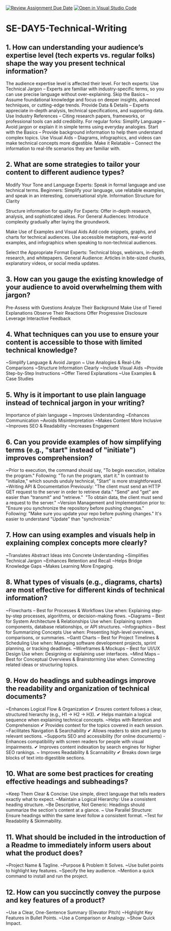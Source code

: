 [![Review Assignment Due Date](https://classroom.github.com/assets/deadline-readme-button-22041afd0340ce965d47ae6ef1cefeee28c7c493a6346c4f15d667ab976d596c.svg)](https://classroom.github.com/a/zsAR-pyY)
[![Open in Visual Studio Code](https://classroom.github.com/assets/open-in-vscode-2e0aaae1b6195c2367325f4f02e2d04e9abb55f0b24a779b69b11b9e10269abc.svg)](https://classroom.github.com/online_ide?assignment_repo_id=18688905&assignment_repo_type=AssignmentRepo)
# SE-DAY5-Technical-Writing
## 1. How can understanding your audience’s expertise level (tech experts vs. regular folks) shape the way you present technical information?
The audience expertise level is affected their level. For tech experts:
Use Technical Jargon – Experts are familiar with industry-specific terms, so you can use precise language without over-explaining.
Skip the Basics – Assume foundational knowledge and focus on deeper insights, advanced techniques, or cutting-edge trends.
Provide Data & Details – Experts appreciate in-depth analysis, technical specifications, and supporting data.
Use Industry References – Citing research papers, frameworks, or professional tools can add credibility.
For regular forks:
Simplify Language – Avoid jargon or explain it in simple terms using everyday analogies.
Start with the Basics – Provide background information to help them understand complex topics.
Use Visual Aids – Diagrams, infographics, and videos can make technical concepts more digestible.
Make it Relatable – Connect the information to real-life scenarios they are familiar with.

## 2. What are some strategies to tailor your content to different audience types?
Modify Your Tone and Language
Experts: Speak in formal language and use technical terms.
Beginners: Simplify your language, use relatable examples, and speak in an interesting, conversational style.
Information Structure for Clarity

Structure information for quality
For Experts: Offer in-depth research, analysis, and sophisticated ideas.
For General Audiences: Introduce complexity gradually after laying the groundwork.

Make Use of Examples and Visual Aids
Add code snippets, graphs, and charts for technical audiences.
Use accessible metaphors, real-world examples, and infographics when speaking to non-technical audiences.

Select the Appropriate Format
Experts: Technical blogs, webinars, in-depth research, and whitepapers.
General Audience: Articles in bite-sized chunks, explanatory videos, or social media updates.

## 3. How can you gauge the existing knowledge of your audience to avoid overwhelming them with jargon?
Pre-Assess with Questions
Analyze Their Background
Make Use of Tiered Explanations
Observe Their Reactions
Offer Progressive Disclosure
Leverage Interactive Feedback

## 4. What techniques can you use to ensure your content is accessible to those with limited technical knowledge?
~Simplify Language & Avoid Jargon
~ Use Analogies & Real-Life Comparisons
~Structure Information Clearly
~Include Visual Aids
~Provide Step-by-Step Instructions
~Offer Tiered Explanations
~Use Examples & Case Studies

## 5. Why is it important to use plain language instead of technical jargon in your writing?
Importance of plain language
~ Improves Understanding
~Enhances Communication
~Avoids Misinterpretation
~Makes Content More Inclusive
~Improves SEO & Readability
~Increases Engagement

## 6. Can you provide examples of how simplifying terms (e.g., "start" instead of "initiate") improves comprehension?
~Prior to execution, the command should say, "To begin execution, initialize the program."
Following: "To run the program, start it."
In contrast to "initialize," which sounds unduly technical, "Start" is more straightforward.
~Writing API & Documentation
Previously: "The client must send an HTTP GET request to the server in order to retrieve data."
"Send" and "get" are easier than "transmit" and "retrieve."  "To obtain data, the client must send a request to the server."
~Version Management and Implementation
prior to: "Ensure you synchronize the repository before pushing changes."
Following: "Make sure you update your repo before pushing changes."
It's easier to understand "Update" than "synchronize."

## 7. How can using examples and visuals help in explaining complex concepts more clearly?
~Translates Abstract Ideas into Concrete Understanding
~Simplifies Technical Jargon
~Enhances Retention and Recall
~Helps Bridge Knowledge Gaps
~Makes Learning More Engaging.

## 8. What types of visuals (e.g., diagrams, charts) are most effective for different kinds of technical information?
~Flowcharts – Best for Processes & Workflows
Use when: Explaining step-by-step processes, algorithms, or decision-making flows.
~Diagrams – Best for System Architecture & Relationships
 Use when: Explaining system components, database relationships, or API structures.
~Infographics – Best for Summarizing Concepts
 Use when: Presenting high-level overviews, comparisons, or summaries.
~Gantt Charts – Best for Project Timelines & Scheduling
 Use when: Managing software development projects, sprint planning, or tracking deadlines.
~Wireframes & Mockups – Best for UI/UX Design
 Use when: Designing or explaining user interfaces.
~Mind Maps – Best for Conceptual Overviews & Brainstorming
 Use when: Connecting related ideas or structuring topics.
 
## 9. How do headings and subheadings improve the readability and organization of technical documents?
~Enhances Logical Flow & Organization
✔ Ensures content follows a clear, structured hierarchy (e.g., H1 → H2 → H3).
✔ Helps maintain a logical sequence when explaining technical concepts.
~Helps with Retention and Comprehension 
✔ Provides context for the topics covered in each session.
~Facilitates Navigation & Searchability
✔ Allows readers to skim and jump to relevant sections.
~Supports SEO and accessibility (for online documents)
-Enhances compatibility with screen readers for people with visual impairments.
✔ Improves content indexation by search engines for higher SEO rankings.
~ Improves Readability & Scannability
✔ Breaks down large blocks of text into digestible sections.

## 10. What are some best practices for creating effective headings and subheadings?
~Keep Them Clear & Concise: Use simple, direct language that tells readers exactly what to expect.
~Maintain a Logical Hierarchy: Use a consistent heading structure.
~Be Descriptive, Not Generic: Headings should summarize the section's content at a glance.
~ Use Parallel Structure: Ensure headings within the same level follow a consistent format.
~Test for Readability & Skimmability.

## 11. What should be included in the introduction of a Readme to immediately inform users about what the product does?
~Project Name & Tagline.
~Purpose & Problem It Solves.
~Use bullet points to highlight key features.
~Specify the key audience.
~Mention a quick command to install and run the project.

## 12. How can you succinctly convey the purpose and key features of a product?
~Use a Clear, One-Sentence Summary (Elevator Pitch)
~Highlight Key Features in Bullet Points.
~Use a Comparison or Analogy.
~Show Quick Impact.
